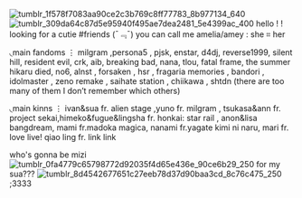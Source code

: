 ![tumblr_1f578f7083aa90ce2c3b769c8ff77783_8b977134_640](https://github.com/user-attachments/assets/7ca7579c-c287-4b3b-919e-bfaa9e98f3db)
![tumblr_309da64c87d5e95940f495ae7dea2481_5e4399ac_400](https://github.com/user-attachments/assets/85101cbe-e193-4721-af6b-404baf428ae9)
hello ! ! looking for a cutie #friends (ˉ﹃ˉ)
 you can call me amelia/amey  : she ⌗ her 

◟main fandoms ⋮
milgram ,persona5 , pjsk, enstar, d4dj, reverse1999, silent hill, resident evil, crk, aib, breaking bad, nana, tlou, fatal frame, the summer hikaru died, no6, alnst , forsaken , hsr , fragaria memories , bandori , idolmaster , zeno remake , saihate station , chiikawa , shtdn (there are too many of them I don’t remember which others)

◟main kinns ⋮
ivan&sua fr. alien stage ,yuno fr. milgram , tsukasa&ann fr. project sekai,himeko&fugue&lingsha fr. honkai: star rail , anon&lisa bangdream, mami fr.madoka magica, nanami fr.yagate kimi ni naru, mari fr. love live! qiao ling fr. link link

who's gonna be mizi ![tumblr_0fa4779c65798772d92035f4d65e436e_90ce6b29_250](https://github.com/user-attachments/assets/1e438e89-8d43-4fbd-ab01-828ad8a57fb7) for my sua??? ![tumblr_8d4542677651c27eeb78d37d90baa3cd_8c76c475_250](https://github.com/user-attachments/assets/47cfd89d-73f4-44cf-a2db-f14667432bd2) ;3333

